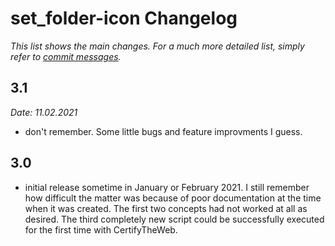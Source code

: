 set_folder-icon Changelog
================

_This list shows the main changes. For a much more detailed list, simply refer to [commit messages](https://github.com/BlackSealsnet/set_wap_le-certificate/commits/main)._


3.1
----
_Date: 11.02.2021_
- don't remember. Some little bugs and feature improvments I guess.

3.0
---
- initial release sometime in January or February 2021. I still remember how difficult the matter was because of poor documentation at the time when it was created. The first two concepts had not worked at all as desired. The third completely new script could be successfully executed for the first time with CertifyTheWeb.
